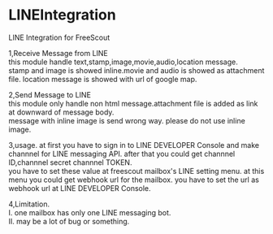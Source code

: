 # LINEIntegration
LINE Integration for FreeScout

1,Receive Message from LINE <br>
 this module handle text,stamp,image,movie,audio,location message.<br>
 stamp and image is showed inline.movie and audio is showed as attachment file.
 location message is showed with url of google map.
 
2,Send Message to LINE <br>
 this module only handle non html message.attachment file is added as link at downward of message body.<br>
 message with inline image is send wrong way. please do not use inline image.

3,usage.
 at first you have to sign in to LINE DEVELOPER Console and make channnel for LINE messaging API.
 after that you could get channnel ID,channnel secret channnel TOKEN.<br>
 you have to set these value at freescout mailbox's LINE setting menu.
 at this menu you could get webhook url for the mailbox. you have to set the url as webhook url at LINE DEVELOPER Console.

4,Limitation.<br>
 I. one mailbox has only one LINE messaging bot.<br>
 II. may be a lot of bug or something.
 
